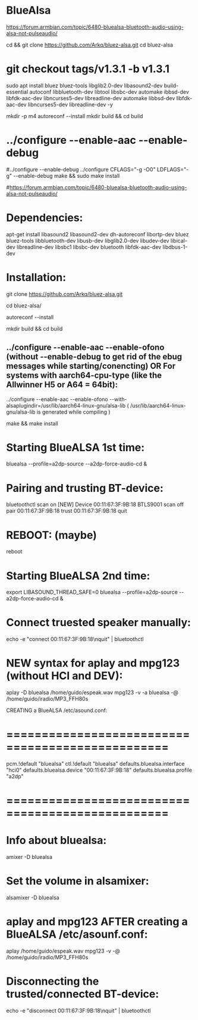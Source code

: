 # BlueAlsa
https://forum.armbian.com/topic/6480-bluealsa-bluetooth-audio-using-alsa-not-pulseaudio/


cd && git clone https://github.com/Arkq/bluez-alsa.git
cd bluez-alsa
# git checkout tags/v1.3.1 -b v1.3.1
sudo apt install bluez bluez-tools libglib2.0-dev libasound2-dev build-essential autoconf libbluetooth-dev libtool libsbc-dev automake ibbsd-dev libfdk-aac-dev libncurses5-dev libreadline-dev automake libbsd-dev libfdk-aac-dev libncurses5-dev libreadline-dev -y

mkdir -p m4
autoreconf --install
mkdir build && cd build
# ../configure --enable-aac --enable-debug
#../configure --enable-debug
../configure CFLAGS="-g -O0" LDFLAGS="-g" --enable-debug
make && sudo make install

#https://forum.armbian.com/topic/6480-bluealsa-bluetooth-audio-using-alsa-not-pulseaudio/

Dependencies:
===================================================
apt-get install libasound2 libasound2-dev dh-autoreconf libortp-dev bluez bluez-tools libbluetooth-dev libusb-dev libglib2.0-dev libudev-dev libical-dev libreadline-dev libsbc1 libsbc-dev bluetooth libfdk-aac-dev libdbus-1-dev


Installation:
===================================================
git clone https://github.com/Arkq/bluez-alsa.git

cd bluez-alsa/

autoreconf --install

mkdir build && cd build


../configure --enable-aac --enable-ofono
(without --enable-debug to get rid of the ebug messages while starting/conencting)
OR
For systems with aarch64-cpu-type (like the Allwinner H5 or A64 = 64bit):
-------------------------------------------------------------------------
../configure --enable-aac --enable-ofono --with-alsaplugindir=/usr/lib/aarch64-linux-gnu/alsa-lib
( /usr/lib/aarch64-linux-gnu/alsa-lib is generated while compiling )

make && make install


Starting BlueALSA 1st time:
===================================================
bluealsa --profile=a2dp-source --a2dp-force-audio-cd &

Pairing and trusting BT-device:
===================================================
bluetoothctl
scan on
[NEW] Device 00:11:67:3F:9B:18 BTLS9001
scan off
pair 00:11:67:3F:9B:18
trust 00:11:67:3F:9B:18
quit


REBOOT: (maybe)
===================================================
reboot


Starting BlueALSA 2nd time:
===================================================
export LIBASOUND_THREAD_SAFE=0
bluealsa --profile=a2dp-source --a2dp-force-audio-cd &


Connect truested speaker manually:
===================================================
echo -e "connect 00:11:67:3F:9B:18\nquit" | bluetoothctl


NEW syntax for aplay and mpg123 (without HCI and DEV):
===================================================
aplay -D bluealsa /home/guido/espeak.wav
mpg123 -v -a bluealsa -@ /home/guido/iradio/MP3_FFH80s

CREATING a BlueALSA /etc/asound.conf:
# =================================================
pcm.!default "bluealsa"
ctl.!default "bluealsa"
defaults.bluealsa.interface "hci0"
defaults.bluealsa.device "00:11:67:3F:9B:18"
defaults.bluealsa.profile "a2dp"
# =================================================

Info about bluealsa:
===================================================
amixer -D bluealsa

Set the volume in alsamixer:
===================================================
alsamixer -D bluealsa


aplay and mpg123 AFTER creating a BlueALSA /etc/asounf.conf:
===================================================
aplay /home/guido/espeak.wav
mpg123 -v -@ /home/guido/iradio/MP3_FFH80s


Disconnecting the trusted/connected BT-device:
===================================================
echo -e "disconnect 00:11:67:3F:9B:18\nquit" | bluetoothctl 
